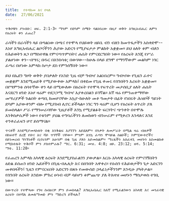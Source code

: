 ```yaml
---
title:  የተዳከመ እና የዛለ
date:  27/06/2021
---
```


`ጥቅሶቹን ያንብቡ: ዘፍ. 2:1-3። ማንም የድካም ስሜት ባልነበረው በዚያ ወቅት እግዚአብሔር ለምን የዕረፍት ቀን ፈጠረ?`

ራሳችን በራሳችን ላይ በጣልነው በጫና የተሞላ የህይወት ዘይቤ ብን ብለን ከመጥፋታችን አስቀድሞ--እነሆ እግዚአብሔር ልቦናችንን ሕያው አድርጎ የሚያፍታታ ምልክት አቋቋመ። ይህ ዕለት ቆም ብለን የሕይወትን ጸጋ በማስተዋል የምናጣጥምበትና ሐሴት የምናደርግበት ነው። የዕረፍት እንጂ የሥራ ያልሆነው ቀን--በሣሩ; በዱር በእንስሳቱ; በውሃው--ከሁሉ በላይ ደግሞ የማንኛውም መልካም ነገር ፈጣሪ በሆነው አምላክ ስጦታ ደስ የምንሰኝበት ነው።

ይህ በኤደን ግዞት ወቅት ያበቃለት የአንድ ጊዜ ብቻ ግብዣ አልነበረም። ግብዣው የጊዜን ፈተና መቋቋም እንደሚጠይቅ የሚያውቀው አምላክ፤ በቀደመ የጊዜ ቀመሩ የሰንበትን እረፍት አቋቋመ። በየሣምንቱ ሰባተኛው ቀን ላይ በሚውለው በዕረፍት የተሞላ የፍጥረት መታሰቢያ ዕለት ሐሴት እናደርግ ዘንድ እነሆ ዛሬም ተደጋጋሚ ግብዣ እያቀረበልን ይገኛል። እኛ ዛሬ የምንጠቀማቸው መሣሪያዎች ጉልበት ቆጣቢ ከመሆናቸው አኳያ-ከሁለት መቶ ዓመታት በፊት የነበሩት ሕዝቦች ዓይነት ድካም አያውቀንም ብሎ የሚያስብ ሊኖር ይችላል። ነገር ግን ዛሬም ቢሆን የዕረፍት ዕጥረት ያለ ይመስላል። ሥራ የማንሠራባቸው ጊዜያቶች እንኳ የሚያልፉት ፍርሃትና ጭንቀት በተሞሉ እንቅስቃሴዎች ነው። የቱንም ያህል ተግባራችንን ለመከወን ብንሠራም የሚቀረን እንዳለና እንደ ተንቀራፈፍን ሆኖ ይሰማናል።

`ጥናቶች እንደሚያመላክቱት በቂ እንቅልፍ እያገኘን አይደለም። በንቃት ለመሥራት በሚል ዛሬ ብዙዎች በከፍተኛ ደረጃ የቡና እና ሻይ ጥገኞች ናቸው። ምንም እንኳ ፈጣን ሞባይል ስልኮች; ኮምፒውተሮችና በይነመረብ ግንኙነቶች ቢኖሩንም አሁንም በቂ ጊዜ ያለን አይመስልም። ማረፋችን አስፈላጊ መሆኑን አስመልክቶ የሚከተሉት ጥቅሶች ምን ያስተምራሉ? ማር. 6:31; መዝ. 4:8; ዘፀ. 23:12; ዘዳ. 5:14; ማቴ. 11:28።`

የፈጠረን አምላክ አካላዊ ዕረፍት እንደሚያስፈልገን ያውቃል። እርሱ አካላዊ ዕረፍት የምናገኝበትን ዕድል ይሰጠን ዘንድ ኡደቶችን በጊዜ-በሌሊት እና በሰንበት አዋቀረ። የሱስን የሕይወታችን ጌታ አድርገን መቀበላችን፤ ጊዜን የምናርፍበት አድርገን በጽኑ የመውሰድ ኃላፊነታችንንም እንዲሁ ያካትታል። የሰንበት ዕረፍት እንደው ምክረ ሀሳብ ብቻ ሳይሆን ቆምጨጭ ያለ ትእዛዝ መሆኑን ማስታወስ ተገቢ ነው።

`በውጥረት የተሞላው የገዛ ስብዕናዎ ምን ይመስላል? እግዚአብሔር ከእኛ የሚፈልገውን አካላዊ እና መንፈሳዊ ዕረፍት በተሻለ ለመለማመድ ምን ማድረግ ይችላሉ?`